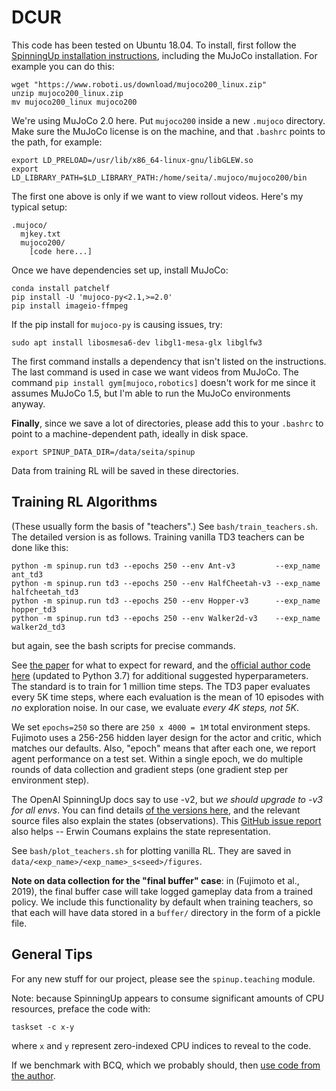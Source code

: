 # DCUR

This code has been tested on Ubuntu 18.04. To install, first follow the
[SpinningUp installation instructions][1], including the MuJoCo installation.
For example you can do this:

```
wget "https://www.roboti.us/download/mujoco200_linux.zip"
unzip mujoco200_linux.zip
mv mujoco200_linux mujoco200
```

We're using MuJoCo 2.0 here. Put `mujoco200` inside a new `.mujoco` directory.
Make sure the MuJoCo license is on the machine, and that `.bashrc` points to the path,
for example:

```
export LD_PRELOAD=/usr/lib/x86_64-linux-gnu/libGLEW.so
export LD_LIBRARY_PATH=$LD_LIBRARY_PATH:/home/seita/.mujoco/mujoco200/bin
```

The first one above is only if we want to view rollout videos. Here's my typical setup:

```
.mujoco/
  mjkey.txt
  mujoco200/
    [code here...]
```

Once we have dependencies set up, install MuJoCo:

```
conda install patchelf
pip install -U 'mujoco-py<2.1,>=2.0'
pip install imageio-ffmpeg
```

If the pip install for `mujoco-py` is causing issues, try:

```
sudo apt install libosmesa6-dev libgl1-mesa-glx libglfw3
```

The first command installs a dependency that isn't listed on the instructions.
The last command is used in case we want videos from MuJoCo.
The command `pip install gym[mujoco,robotics]` doesn't work for me since it
assumes MuJoCo 1.5, but I'm able to run the MuJoCo environments anyway.

**Finally**, since we save a lot of directories, please add this to your
`.bashrc` to point to a machine-dependent path, ideally in disk space.

```
export SPINUP_DATA_DIR=/data/seita/spinup
```

Data from training RL will be saved in these directories.

## Training RL Algorithms

(These usually form the basis of "teachers".) See `bash/train_teachers.sh`. The
detailed version is as follows. Training vanilla TD3 teachers can be done like
this:

```
python -m spinup.run td3 --epochs 250 --env Ant-v3         --exp_name ant_td3
python -m spinup.run td3 --epochs 250 --env HalfCheetah-v3 --exp_name halfcheetah_td3
python -m spinup.run td3 --epochs 250 --env Hopper-v3      --exp_name hopper_td3
python -m spinup.run td3 --epochs 250 --env Walker2d-v3    --exp_name walker2d_td3
```

but again, see the bash scripts for precise commands.

See [the paper][3] for what to expect for reward, and the [official author code
here][4] (updated to Python 3.7) for additional suggested hyperparameters. The
standard is to train for 1 million time steps. The TD3 paper evaluates every 5K
time steps, where each evaluation is the mean of 10 episodes with *no*
exploration noise. In our case, we evaluate *every 4K steps, not 5K*.

We set `epochs=250` so there are `250 x 4000 = 1M` total environment steps.
Fujimoto uses a 256-256 hidden layer design for the actor and critic, which
matches our defaults. Also, "epoch" means that after each one, we report agent
performance on a test set. Within a single epoch, we do multiple rounds of data
collection and gradient steps (one gradient step per environment step).

The OpenAI SpinningUp docs say to use -v2, but *we should upgrade to -v3 for
all envs*. You can find details [of the versions here][6], and the relevant
source files also explain the states (observations).  This [GitHub issue
report][9] also helps -- Erwin Coumans explains the state representation.

See `bash/plot_teachers.sh` for plotting vanilla RL. They are saved in
`data/<exp_name>/<exp_name>_s<seed>/figures`.

**Note on data collection for the "final buffer" case**: in (Fujimoto et al.,
2019), the final buffer case will take logged gameplay data from a trained
policy. We include this functionality by default when training teachers, so
that each will have data stored in a `buffer/` directory in the form of a
pickle file.


## General Tips

For any new stuff for our project, please see the `spinup.teaching` module.

Note: because SpinningUp appears to consume significant amounts of CPU
resources, preface the code with:

```
taskset -c x-y
```

where `x` and `y` represent zero-indexed CPU indices to reveal to the code.

If we benchmark with BCQ, which we probably should, then [use code from the
author][5].


[1]:https://spinningup.openai.com/en/latest/user/installation.html
[2]:https://github.com/openai/mujoco-py
[3]:https://arxiv.org/abs/1802.09477
[4]:https://github.com/sfujim/TD3
[5]:https://github.com/sfujim/BCQ
[6]:https://github.com/openai/gym/blob/2d247dc93a8c98360ebeb6a3807a9b3d945424ee/gym/envs/__init__.py
[7]:https://github.com/openai/gym/issues/1541
[8]:https://github.com/openai/gym/issues/1636
[9]:https://github.com/openai/gym/issues/585
